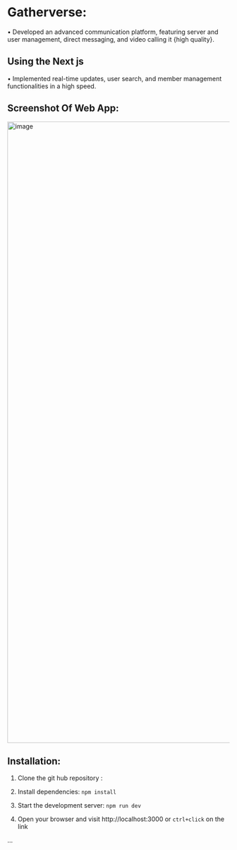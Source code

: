  # Gatherverse:



•  Developed an advanced communication platform, featuring server and user management, direct messaging, and video
calling it {high quality}.


## Using the Next js
 • Implemented real-time updates, user search, and member management functionalities in a high speed.


 

## Screenshot Of Web App:

  <img width="1408" alt="image" 
 src="https://utfs.io/f/mJvRnIkXEid5hKFM7btuSbW2FIKR9CTzktOLxgM7f5Gque3a">

  ## Installation:

 1. Clone the git hub repository :

 2. Install dependencies: `npm install`

 3. Start the development server: `npm run dev`
    
 4. Open your browser and visit http://localhost:3000 or `ctrl+click` on the link



    
...

